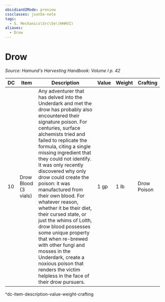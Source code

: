 ```yaml
---
obsidianUIMode: preview
cssclasses: json5e-note
tags:
  - 5. Mechanics\Src\5e\(HHHVI)
aliases:
  - Drow
---
```

# Drow
*Source: Hamund's Harvesting Handbook: Volume I p. 42* 

| DC | Item | Description | Value | Weight | Crafting |
|----|------|-------------|-------|--------|----------|
| 10 | Drow Blood (3 vials) | Any adventurer that has delved into the Underdark and met the drow has probably also encountered their signature poison. For centuries, surface alchemists tried and failed to replicate the formula, citing a single missing ingredient that they could not identify. It was only recently discovered why only drow could create the poison: it was manufactured from their own blood. For whatever reason, whether it be their diet, their cursed state, or just the whims of Lolth, drow blood possesses some unique property that when re-brewed with other fungi and mosses in the Underdark, create a noxious poison that renders the victim helpless in the face of their drow pursuers. | 1 gp | 1 lb | Drow Poison |
^dc-item-description-value-weight-crafting
